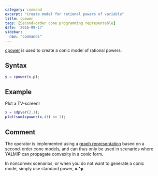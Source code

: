 ```yaml
---
category: command
excerpt: "Create model for rational powers of variable"
title: cpower
tags: [Second-order cone programming representable]
date: '2016-09-17'
sidebar:
  nav: "commands"
---
```


[cpower](/command/cpower) is used to create a conic model of rational powers.

## Syntax

````matlab
y = cpower(x,p);
````

## Example

Plot a TV-screen!

````matlab
x = sdpvar(2,1);
plot(sum(cpower(x,4)) <= 1);
````

## Comment

The operator is implemented using a [graph representation](/tutorial/nonlinearoperatorsgraphs) based on a second-order cone models, and can thus only be used in scenarios where YALMIP can propagate convexity in a conic form.

In nonconvex scenarios, or when you do not want to generate a conic mode, simply use standard power, **x.^p**.
